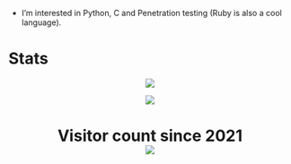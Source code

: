 
- I’m interested in Python, C and Penetration testing (Ruby is also a cool language).

# Stats
<p align="center">
  <img src="https://github-readme-stats.vercel.app/api/top-langs/?username=n1ubi&layout=compact&theme=chartreuse-dark" />
</p>

<p align="center">
  <img src="https://github-readme-stats.vercel.app/api?username=n1ubi&show_icons=true&theme=chartreuse-dark" />
</p>

<p> 
  <h1 align="center">Visitor count since 2021<br>
  <img src="https://profile-counter.glitch.me/n1ubi/count.svg" />
    </h1>
</p>
